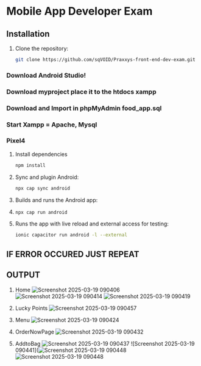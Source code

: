 # Mobile App Developer Exam

## Installation
1. Clone the repository:
   ```sh
   git clone https://github.com/sqVOID/Praxxys-front-end-dev-exam.git

### Download Android Studio!
### Download myproject place it to the htdocs xampp
### Download and Import in phpMyAdmin food_app.sql
### Start Xampp = Apache, Mysql
### Pixel4


1. Install dependencies
   ```sh
   npm install

2. Sync and plugin Android:
   ```sh
   npx cap sync android

4. Builds and runs the Android app:
5. ```sh
   npx cap run android 

6. Runs the app with live reload and external access for testing:
   ```sh
   ionic capacitor run android -l --external

## IF ERROR OCCURED JUST REPEAT

## OUTPUT

1. Home
![Screenshot 2025-03-19 090406](https://github.com/user-attachments/assets/77c0ed7c-84d5-4e84-a92f-f21b1a57b9cc)
![Screenshot 2025-03-19 090414](https://github.com/user-attachments/assets/4c5dbbe5-6fda-461e-998a-e87abafb881f)
![Screenshot 2025-03-19 090419](https://github.com/user-attachments/assets/e6408f7a-95eb-4e3a-9e2a-924c5d7fa653)

2. Lucky Points
![Screenshot 2025-03-19 090457](https://github.com/user-attachments/assets/5e34a7ca-5db0-45e7-8b6b-744909056f3a)

3. Menu
![Screenshot 2025-03-19 090424](https://github.com/user-attachments/assets/a9e2c1e5-4991-4f0e-ad27-bb1dedefaba3)

4. OrderNowPage
![Screenshot 2025-03-19 090432](https://github.com/user-attachments/assets/c418d390-1e26-40cc-bb82-a272d464efe8)

5. AddtoBag
![Screenshot 2025-03-19 090437](https://github.com/user-attachments/assets/797b9be1-5830-474f-98f3-416c4b0253e2)
![Screenshot 2025-03-19 090441](![Screenshot 2025-03-19 090448](https://github.com/user-attachments/assets/63ec0e97-6c28-4b1f-847f-754f98b46a33)
![Screenshot 2025-03-19 090448](https://github.com/user-attachments/assets/304e91c7-b989-413e-b022-a9d35e62f98b)
